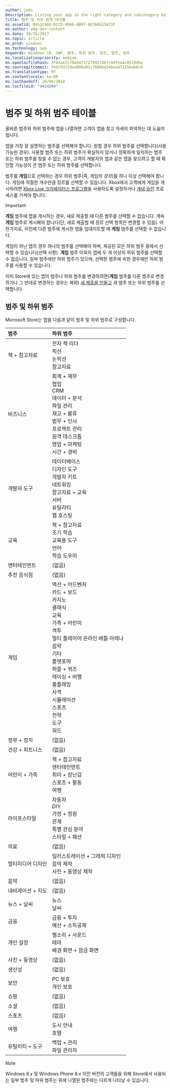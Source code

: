 ```yaml
---
author: jnHs
Description: Listing your app in the right category and subcategory helps customers find your app and understand more about it.
title: 범주 및 하위 범주 테이블
ms.assetid: D451C468-DCCD-4966-AB87-8E766615A72F
ms.author: wdg-dev-content
ms.date: 10/26/2017
ms.topic: article
ms.prod: windows
ms.technology: uwp
keywords: Windows 10, UWP, 범주, 하위 범주, 장르, 범주, 장르
ms.localizationpriority: medium
ms.openlocfilehash: 3f43ae7c70a9471f279927d87c9d55aac8519d6a
ms.sourcegitcommit: fbdc9372dea898a01c7686be54bea47125bab6c0
ms.translationtype: MT
ms.contentlocale: ko-KR
ms.lasthandoff: 10/08/2018
ms.locfileid: "4424204"
---
```

# <a name="category-and-subcategory-table"></a>범주 및 하위 범주 테이블


올바른 범주와 하위 범주에 앱을 나열하면 고객이 앱을 찾고 자세히 파악하는 데 도움이 됩니다.

앱을 가장 잘 설명하는 범주를 선택해야 합니다. 원할 경우 하위 범주를 선택합니다(사용 가능한 경우). 사용할 범주 또는 하위 범주가 확실하지 않거나 정확하게 일치하는 범주 또는 하위 범주를 찾을 수 없는 경우, 고객이 개발자의 앱과 같은 앱을 찾으려고 할 때 확인할 가능성이 큰 범주 또는 하위 범주를 선택합니다.

범주를 **게임**으로 선택하는 경우 하위 범주(즉, 게임의 *장르*)를 하나 이상 선택해야 합니다. 게임에 적절한 개수만큼 장르를 선택할 수 있습니다. Xbox에서 고객에게 게임을 게시하려면 [Xbox Live 크리에이터스 프로그램](../xbox-live/get-started-with-creators/get-started-with-xbox-live-creators.md)을 사용하도록 설정하거나 [개념 승인](../gaming/concept-approval.md) 프로세스를 거쳐야 합니다. 

> [!IMPORTANT] 
> **게임** 범주에 앱을 게시하는 경우, 새로 제출할 때 다른 범주를 선택할 수 없습니다. 계속 **게임** 범주로 게시해야 합니다(단, 새로 제출할 때 장르 선택 항목은 변경할 수 있음). 마찬가지로, 이전에 다른 범주에 게시한 앱을 업데이트할 때 **게임** 범주를 선택할 수 없습니다.

게임이 아닌 앱의 경우 하나의 범주를 선택해야 하며, 제공된 모든 하위 범주 중에서 선택할 수 있습니다(선택 사항). **게임** 범주 이외의 앱에 두 개 이상의 하위 범주를 선택할 수 없습니다. 일부 범주에만 하위 범주가 있으며, 선택한 범주에 속한 경우에만 하위 범주를 사용할 수 있습니다.

이미 Store에 있는 앱의 범주나 하위 범주를 변경하려면(**게임** 범주를 다른 범주로 변경하거나 그 반대로 변경하는 경우는 제외) [새 제출을 만들고](app-submissions.md) 새 범주 또는 하위 범주를 선택합니다.

## <a name="categories-and-subcategories"></a>범주 및 하위 범주

Microsoft Store는 앱을 다음과 같이 범주 및 하위 범주로 구성합니다.

<table>
    <thead>
    <tr class="header">
    <th align="left">범주</th>
    <th align="left">하위 범주</th>
    </tr>
    </thead>
    <tbody>
<tr>
    <td>책 + 참고자료</td>
    <td>전자 책 리더 <br> 픽션 <br> 논픽션 <br> 참고자료</td>
  </tr>
  <tr>
    <td>비즈니스</td>
    <td>회계 + 재무 <br> 협업 <br> CRM <br> 데이터 + 분석 <br> 파일 관리 <br> 재고 + 물류 <br> 법무 + 인사 <br> 프로젝트 관리 <br> 원격 데스크톱 <br> 영업 + 마케팅 <br> 시간 + 경비</td>
  </tr>
  <tr>
    <td>개발자 도구</td>
    <td>데이터베이스 <br> 디자인 도구 <br> 개발자 키트 <br> 네트워킹 <br> 참고자료 + 교육 <br> 서버 <br> 유틸리티 <br> 웹 호스팅</td>
  </tr>
  <tr>
    <td>교육</td>
    <td>책 + 참고자료 <br> 조기 학습 <br> 교육용 도구 <br> 언어 <br> 학습 도우미</td>
  </tr>
  <tr>
    <td>엔터테인먼트</td>
    <td>(없음)</td>
  </tr>
  <tr>
    <td>추천 음식점</td>
    <td>(없음)</td>
  </tr>
  <tr>
    <td>게임</td>
    <td>액션 + 어드벤처 <br> 카드 + 보드 <br> 카지노 <br> 클래식 <br> 교육 <br> 가족 + 어린이 <br> 격투 <br> 멀티 플레이어 온라인 배틀 아레나 <br> 음악 <br> 기타 <br> 플랫포머 <br> 퍼즐 + 퀴즈 <br> 레이싱 + 비행 <br> 롤플레잉 <br> 사격 <br> 시뮬레이션 <br> 스포츠 <br> 전략 <br> 도구 <br> 워드</td>
  </tr>
  <tr>
    <td>정부 + 정치</td>
    <td>(없음)</td>
  </tr>
  <tr>
    <td>건강 + 피트니스</td>
    <td>(없음)</td>
  </tr>
  <tr>
    <td>어린이 + 가족</td>
    <td>책 + 참고자료 <br> 엔터테인먼트 <br> 취미 + 장난감 <br> 스포츠 + 활동 <br> 여행</td>
  </tr>
  <tr>
    <td>라이프스타일</td>
    <td>자동차 <br> DIY <br> 가정 + 정원 <br> 관계 <br> 특별 관심 분야 <br> 스타일 + 패션</td>
  </tr>
  <tr>
    <td>의료</td>
    <td>(없음)</td>
  </tr>
  <tr>
    <td>멀티미디어 디자인</td>
    <td>일러스트레이션 + 그래픽 디자인 <br> 음악 제작 <br> 사진 + 동영상 제작</td>
  </tr>
  <tr>
    <td>음악</td>
    <td>(없음)</td>
  </tr>
  <tr>
    <td>내비게이션 + 지도</td>
    <td>(없음)</td>
  </tr>
  <tr>
    <td>뉴스 + 날씨</td>
    <td>뉴스 <br> 날씨</td>
  </tr>
  <tr>
    <td>금융</td>
    <td>금융 + 투자 <br> 예산 + 소득공제</td>
  </tr>
  <tr>
    <td>개인 설정</td>
    <td>벨소리 + 사운드 <br> 테마 <br> 배경 화면 + 잠금 화면</td>
  </tr>
  <tr>
    <td>사진 + 동영상</td>
    <td>(없음)</td>
  </tr>
  <tr>
    <td>생산성</td>
    <td>(없음)</td>
  </tr>
  <tr>
    <td>보안</td>
    <td>PC 보호 <br> 개인 보호</td>
  </tr>
  <tr>
    <td>쇼핑</td>
    <td>(없음)</td>
  </tr>
  <tr>
    <td>소셜</td>
    <td>(없음)</td>
  </tr>
  <tr>
    <td>스포츠</td>
    <td>(없음)</td>
  </tr>
  <tr>
    <td>여행</td>
    <td>도시 안내 <br>호텔</td>
  </tr>
  <tr>
    <td>유틸리티 + 도구</td>
    <td>백업 + 관리 <br> 파일 관리자</td>
  </tr>
</tbody>
</table>


<!--
| Category                    | Subcategory                                       |
|-----------------------------|---------------------------------------------------|
| Books + reference           | E-reader <br> Fiction <br> Nonfiction <br> Reference |
| Business                    | Accounting + finance <br> Collaboration <br> CRM <br> Data + analytics <br> File management <br> Inventory + logistics <br> Legal + HR <br> Project management <br> Remote desktop <br> Sales + marketing <br> Time + expenses |
| Developer tools             | Database <br> Design tools <br> Development kits <br> Networking <br> Reference + training <br> Servers <br> Utilities <br> Web hosting |
| Education                   | Books + reference <br> Early learning <br> Instructional tools <br> Language <br> Study aids |
| Entertainment               | (None)                                            |
| Food + dining               | (None)                                            |
| Games                       | Action + adventure <br> Card + board <br> Casino <br> Classics <br> Educational <br> Family + kids <br> Fighting <br> Multi-Player Online Battle Arena <br> Music <br> Other <br> Platformer <br> Puzzle + trivia <br> Racing + flying <br> Role playing <br> Shooter <br> Simulation <br> Sports <br> Strategy <br> Tools <br> Word |
| Government + politics       | (None)                                            |
| Health + fitness            | (None)                                            |
| Kids + family               | Books + reference <br> Entertainment <br> Hobbies + toys <br> Sports + activities <br> Travel |
| Lifestyle                   | Automotive <br> DIY <br> Home + garden <br> Relationships <br> Special interest <br> Style + fashion |
| Medical                     | (None)                                            |
| Multimedia design           | Illustration + graphic design <br> Music production <br> Photo + video production |
| Music                       | (None)                                            |
| Navigation + maps           | (None)                                            |
| News + weather              | News <br> Weather                                 |
| Personal finance            | Banking + investments <br> Budgeting + taxes      |
| Personalization             | Ringtones + sounds <br> Themes <br> Wallpaper + lock screens |
| Photo + video               | (None)                                            |
| Productivity                | (None)                                            |
| Security                    | PC protection <br> Personal security              |
| Shopping                    | (None)                                            |
| Social                      | (None)                                            |
| Sports                      | (None)                                            |
| Travel                      | City guides <br> Hotels                           |
| Utilities + tools           | Backup + manage <br> File managers                |
-->

> [!NOTE] 
> Windows 8.x 및 Windows Phone 8.x 이전 버전의 고객들을 위해 Store에서 사용되는 일부 범주 및 하위 범주는 위에 나열된 범주와는 다르게 나타날 수 있습니다. 

